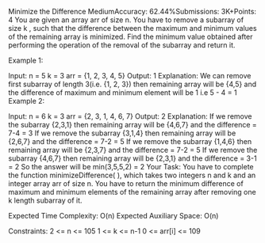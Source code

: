 Minimize the Difference
MediumAccuracy: 62.44%Submissions: 3K+Points: 4
You are given an array arr of size n. You have to remove a subarray of size k , such that the difference between the maximum and minimum values of the remaining array is minimized.
Find the minimum value obtained after performing the operation of the removal of the subarray and return it.

Example 1:

Input:
n = 5
k = 3
arr = {1, 2, 3, 4, 5}
Output: 
1
Explanation: 
We can remove first subarray of length 3(i.e. {1, 2, 3}) then remaining array will be {4,5} and the difference of maximum and minimum element will be 1 i.e 5 - 4 = 1
Example 2:

Input:
n = 6
k = 3
arr = {2, 3, 1, 4, 6, 7}
Output: 
2
Explanation:
If we remove the subarray {2,3,1} then remaining array will be {4,6,7} and the difference  = 7-4 = 3
If we remove the subarray {3,1,4} then remaining array will be {2,6,7} and the difference  = 7-2 = 5
If we remove the subarray {1,4,6} then remaining array will be {2,3,7} and the difference  = 7-2 = 5
If we remove the subarray {4,6,7} then remaining array will be {2,3,1} and the difference  = 3-1 = 2
So the answer will be min(3,5,5,2) = 2
Your Task: 
You have to complete the function minimizeDifference( ), which takes two integers n and k and an integer array arr of size n. You have to return the minimum difference of maximum and minimum elements of the remaining array after removing one k length subarray of it.

Expected Time Complexity: O(n)
Expected Auxiliary Space: O(n)

Constraints:
2 <= n <= 105
1 <= k <= n-1
0 <= arr[i] <= 109

